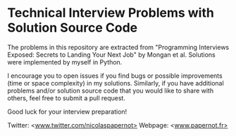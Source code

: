 # Technical Interview Problems with Solution Source Code

The problems in this repository are extracted from "Programming Interviews
Exposed: Secrets to Landing Your Next Job" by Mongan et al. Solutions were
implemented by myself in Python. 

I encourage you to open issues if you find bugs or possible improvements (time or space complexity) in my
solutions. Similarly, if you have additional problems and/or solution source code that you would like to share with others, feel free to submit a pull request. 

Good luck for your interview preparation!

Twitter: <www.twitter.com/nicolaspapernot>
Webpage: <www.papernot.fr> 


